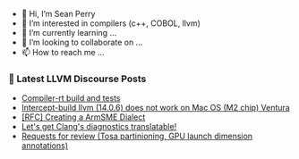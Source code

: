 - 👋 Hi, I’m Sean Perry
- 👀 I’m interested in compilers (c++, COBOL, llvm)
- 🌱 I’m currently learning ...
- 💞️ I’m looking to collaborate on ...
- 📫 How to reach me ...

<!---
s66perry/s66perry is a ✨ special ✨ repository because its `README.md` (this file) appears on your GitHub profile.
You can click the Preview link to take a look at your changes.
--->
### 📕 Latest LLVM Discourse Posts

<!-- DISCOURSE-LLVM:START -->
- [Compiler-rt build and tests](https://discourse.llvm.org/t/compiler-rt-build-and-tests/67231#post_5)
- [Intercept-build llvm &lpar;14.0.6&rpar; does not work on Mac OS &lpar;M2 chip&rpar; Ventura](https://discourse.llvm.org/t/intercept-build-llvm-14-0-6-does-not-work-on-mac-os-m2-chip-ventura/67242#post_1)
- [[RFC] Creating a ArmSME Dialect](https://discourse.llvm.org/t/rfc-creating-a-armsme-dialect/67208?page=2#post_21)
- [Let&#39;s get Clang&#39;s diagnostics translatable!](https://discourse.llvm.org/t/lets-get-clangs-diagnostics-translatable/67094?page=3#post_56)
- [Requests for review &lpar;Tosa partinioning, GPU launch dimension annotations&rpar;](https://discourse.llvm.org/t/requests-for-review-tosa-partinioning-gpu-launch-dimension-annotations/67241#post_1)
<!-- DISCOURSE-LLVM:END -->
